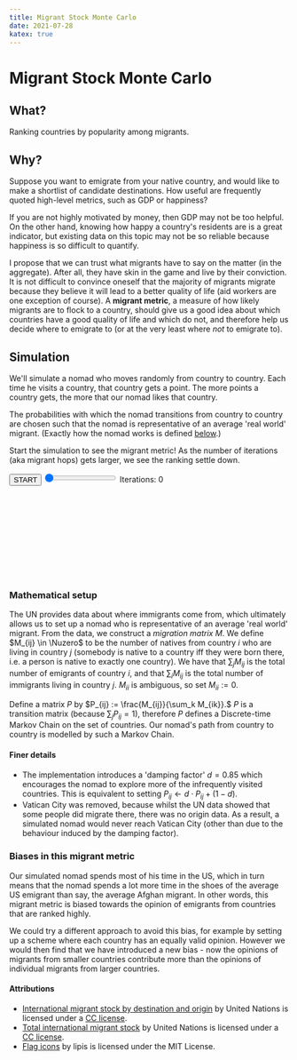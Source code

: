 ```yaml
---
title: Migrant Stock Monte Carlo
date: 2021-07-28
katex: true
---
```


# Migrant Stock Monte Carlo

## What?

Ranking countries by popularity among migrants.

## Why?

Suppose you want to emigrate from your native country, and would like to make a
shortlist of candidate destinations. How useful are frequently quoted high-level
metrics, such as GDP or happiness?

If you are not highly motivated by money, then GDP may not be too helpful.  On
the other hand, knowing how happy a country's residents are is a great
indicator, but existing data on this topic may not be so reliable because
happiness is so difficult to quantify.

I propose that we can trust what migrants have to say on the matter (in the
aggregate). After all, they have skin in the game and live by their
conviction. It is not difficult to convince oneself that the majority of
migrants migrate because they believe it will lead to a better quality of life
(aid workers are one exception of course). A __migrant metric__, a measure of
how likely migrants are to flock to a country, should give us a good idea about
which countries have a good quality of life and which do not, and therefore help
us decide where to emigrate to (or at the very least where _not_ to emigrate to).


## Simulation

We'll simulate a nomad who moves randomly from
country to country. Each time he visits a country, that country gets a point.
The more points a country gets, the more that our nomad likes that country.

The probabilities with which the nomad transitions from country to country are
chosen such that the nomad is representative of an average 'real world' migrant.
(Exactly how the nomad works is defined [below](#mathematical-setup).)

Start the simulation to see the migrant metric! As the number of iterations (aka
migrant hops) gets larger, we see the ranking settle down.

<div>
<form id="nomad-sim-form">
<button id="nomad-sim-button">START</button>
<input id="nomad-sim-slider" type="range" min="1" max="1000" value="1"></input>
<label for="nomad-sim-slider">Iterations: 0</label>
</form>
<svg version="1.1"
     xmlns="http://www.w3.org/2000/svg"
     xmlns:xlink="http://www.w3.org/1999/xlink"
     style="width: 100%"
     id="nomad-sim">
<image id="flag-af" xlink:href="/assets/flags/4x3/af.svg" width="0px" height="0px"></image>
<image id="flag-al" xlink:href="/assets/flags/4x3/al.svg" width="0px" height="0px"></image>
<image id="flag-dz" xlink:href="/assets/flags/4x3/dz.svg" width="0px" height="0px"></image>
<image id="flag-as" xlink:href="/assets/flags/4x3/as.svg" width="0px" height="0px"></image>
<image id="flag-ad" xlink:href="/assets/flags/4x3/ad.svg" width="0px" height="0px"></image>
<image id="flag-ao" xlink:href="/assets/flags/4x3/ao.svg" width="0px" height="0px"></image>
<image id="flag-ai" xlink:href="/assets/flags/4x3/ai.svg" width="0px" height="0px"></image>
<image id="flag-ag" xlink:href="/assets/flags/4x3/ag.svg" width="0px" height="0px"></image>
<image id="flag-ar" xlink:href="/assets/flags/4x3/ar.svg" width="0px" height="0px"></image>
<image id="flag-am" xlink:href="/assets/flags/4x3/am.svg" width="0px" height="0px"></image>
<image id="flag-aw" xlink:href="/assets/flags/4x3/aw.svg" width="0px" height="0px"></image>
<image id="flag-au" xlink:href="/assets/flags/4x3/au.svg" width="0px" height="0px"></image>
<image id="flag-at" xlink:href="/assets/flags/4x3/at.svg" width="0px" height="0px"></image>
<image id="flag-az" xlink:href="/assets/flags/4x3/az.svg" width="0px" height="0px"></image>
<image id="flag-bs" xlink:href="/assets/flags/4x3/bs.svg" width="0px" height="0px"></image>
<image id="flag-bh" xlink:href="/assets/flags/4x3/bh.svg" width="0px" height="0px"></image>
<image id="flag-bd" xlink:href="/assets/flags/4x3/bd.svg" width="0px" height="0px"></image>
<image id="flag-bb" xlink:href="/assets/flags/4x3/bb.svg" width="0px" height="0px"></image>
<image id="flag-by" xlink:href="/assets/flags/4x3/by.svg" width="0px" height="0px"></image>
<image id="flag-be" xlink:href="/assets/flags/4x3/be.svg" width="0px" height="0px"></image>
<image id="flag-bz" xlink:href="/assets/flags/4x3/bz.svg" width="0px" height="0px"></image>
<image id="flag-bj" xlink:href="/assets/flags/4x3/bj.svg" width="0px" height="0px"></image>
<image id="flag-bm" xlink:href="/assets/flags/4x3/bm.svg" width="0px" height="0px"></image>
<image id="flag-bt" xlink:href="/assets/flags/4x3/bt.svg" width="0px" height="0px"></image>
<image id="flag-bo" xlink:href="/assets/flags/4x3/bo.svg" width="0px" height="0px"></image>
<image id="flag-bq" xlink:href="/assets/flags/4x3/bq.svg" width="0px" height="0px"></image>
<image id="flag-ba" xlink:href="/assets/flags/4x3/ba.svg" width="0px" height="0px"></image>
<image id="flag-bw" xlink:href="/assets/flags/4x3/bw.svg" width="0px" height="0px"></image>
<image id="flag-br" xlink:href="/assets/flags/4x3/br.svg" width="0px" height="0px"></image>
<image id="flag-vg" xlink:href="/assets/flags/4x3/vg.svg" width="0px" height="0px"></image>
<image id="flag-bn" xlink:href="/assets/flags/4x3/bn.svg" width="0px" height="0px"></image>
<image id="flag-bg" xlink:href="/assets/flags/4x3/bg.svg" width="0px" height="0px"></image>
<image id="flag-bf" xlink:href="/assets/flags/4x3/bf.svg" width="0px" height="0px"></image>
<image id="flag-bi" xlink:href="/assets/flags/4x3/bi.svg" width="0px" height="0px"></image>
<image id="flag-cv" xlink:href="/assets/flags/4x3/cv.svg" width="0px" height="0px"></image>
<image id="flag-kh" xlink:href="/assets/flags/4x3/kh.svg" width="0px" height="0px"></image>
<image id="flag-cm" xlink:href="/assets/flags/4x3/cm.svg" width="0px" height="0px"></image>
<image id="flag-ca" xlink:href="/assets/flags/4x3/ca.svg" width="0px" height="0px"></image>
<image id="flag-ky" xlink:href="/assets/flags/4x3/ky.svg" width="0px" height="0px"></image>
<image id="flag-cf" xlink:href="/assets/flags/4x3/cf.svg" width="0px" height="0px"></image>
<image id="flag-td" xlink:href="/assets/flags/4x3/td.svg" width="0px" height="0px"></image>
<image id="flag-cl" xlink:href="/assets/flags/4x3/cl.svg" width="0px" height="0px"></image>
<image id="flag-cn" xlink:href="/assets/flags/4x3/cn.svg" width="0px" height="0px"></image>
<image id="flag-hk" xlink:href="/assets/flags/4x3/hk.svg" width="0px" height="0px"></image>
<image id="flag-mo" xlink:href="/assets/flags/4x3/mo.svg" width="0px" height="0px"></image>
<image id="flag-co" xlink:href="/assets/flags/4x3/co.svg" width="0px" height="0px"></image>
<image id="flag-km" xlink:href="/assets/flags/4x3/km.svg" width="0px" height="0px"></image>
<image id="flag-cg" xlink:href="/assets/flags/4x3/cg.svg" width="0px" height="0px"></image>
<image id="flag-ck" xlink:href="/assets/flags/4x3/ck.svg" width="0px" height="0px"></image>
<image id="flag-cr" xlink:href="/assets/flags/4x3/cr.svg" width="0px" height="0px"></image>
<image id="flag-ci" xlink:href="/assets/flags/4x3/ci.svg" width="0px" height="0px"></image>
<image id="flag-hr" xlink:href="/assets/flags/4x3/hr.svg" width="0px" height="0px"></image>
<image id="flag-cu" xlink:href="/assets/flags/4x3/cu.svg" width="0px" height="0px"></image>
<image id="flag-cw" xlink:href="/assets/flags/4x3/cw.svg" width="0px" height="0px"></image>
<image id="flag-cy" xlink:href="/assets/flags/4x3/cy.svg" width="0px" height="0px"></image>
<image id="flag-cz" xlink:href="/assets/flags/4x3/cz.svg" width="0px" height="0px"></image>
<image id="flag-kp" xlink:href="/assets/flags/4x3/kp.svg" width="0px" height="0px"></image>
<image id="flag-cd" xlink:href="/assets/flags/4x3/cd.svg" width="0px" height="0px"></image>
<image id="flag-dk" xlink:href="/assets/flags/4x3/dk.svg" width="0px" height="0px"></image>
<image id="flag-dj" xlink:href="/assets/flags/4x3/dj.svg" width="0px" height="0px"></image>
<image id="flag-dm" xlink:href="/assets/flags/4x3/dm.svg" width="0px" height="0px"></image>
<image id="flag-do" xlink:href="/assets/flags/4x3/do.svg" width="0px" height="0px"></image>
<image id="flag-ec" xlink:href="/assets/flags/4x3/ec.svg" width="0px" height="0px"></image>
<image id="flag-eg" xlink:href="/assets/flags/4x3/eg.svg" width="0px" height="0px"></image>
<image id="flag-sv" xlink:href="/assets/flags/4x3/sv.svg" width="0px" height="0px"></image>
<image id="flag-gq" xlink:href="/assets/flags/4x3/gq.svg" width="0px" height="0px"></image>
<image id="flag-er" xlink:href="/assets/flags/4x3/er.svg" width="0px" height="0px"></image>
<image id="flag-ee" xlink:href="/assets/flags/4x3/ee.svg" width="0px" height="0px"></image>
<image id="flag-sz" xlink:href="/assets/flags/4x3/sz.svg" width="0px" height="0px"></image>
<image id="flag-et" xlink:href="/assets/flags/4x3/et.svg" width="0px" height="0px"></image>
<image id="flag-fk" xlink:href="/assets/flags/4x3/fk.svg" width="0px" height="0px"></image>
<image id="flag-fo" xlink:href="/assets/flags/4x3/fo.svg" width="0px" height="0px"></image>
<image id="flag-fj" xlink:href="/assets/flags/4x3/fj.svg" width="0px" height="0px"></image>
<image id="flag-fi" xlink:href="/assets/flags/4x3/fi.svg" width="0px" height="0px"></image>
<image id="flag-fr" xlink:href="/assets/flags/4x3/fr.svg" width="0px" height="0px"></image>
<image id="flag-gf" xlink:href="/assets/flags/4x3/gf.svg" width="0px" height="0px"></image>
<image id="flag-pf" xlink:href="/assets/flags/4x3/pf.svg" width="0px" height="0px"></image>
<image id="flag-ga" xlink:href="/assets/flags/4x3/ga.svg" width="0px" height="0px"></image>
<image id="flag-gm" xlink:href="/assets/flags/4x3/gm.svg" width="0px" height="0px"></image>
<image id="flag-ge" xlink:href="/assets/flags/4x3/ge.svg" width="0px" height="0px"></image>
<image id="flag-de" xlink:href="/assets/flags/4x3/de.svg" width="0px" height="0px"></image>
<image id="flag-gh" xlink:href="/assets/flags/4x3/gh.svg" width="0px" height="0px"></image>
<image id="flag-gi" xlink:href="/assets/flags/4x3/gi.svg" width="0px" height="0px"></image>
<image id="flag-gr" xlink:href="/assets/flags/4x3/gr.svg" width="0px" height="0px"></image>
<image id="flag-gl" xlink:href="/assets/flags/4x3/gl.svg" width="0px" height="0px"></image>
<image id="flag-gd" xlink:href="/assets/flags/4x3/gd.svg" width="0px" height="0px"></image>
<image id="flag-gp" xlink:href="/assets/flags/4x3/gp.svg" width="0px" height="0px"></image>
<image id="flag-gu" xlink:href="/assets/flags/4x3/gu.svg" width="0px" height="0px"></image>
<image id="flag-gt" xlink:href="/assets/flags/4x3/gt.svg" width="0px" height="0px"></image>
<image id="flag-gn" xlink:href="/assets/flags/4x3/gn.svg" width="0px" height="0px"></image>
<image id="flag-gw" xlink:href="/assets/flags/4x3/gw.svg" width="0px" height="0px"></image>
<image id="flag-gy" xlink:href="/assets/flags/4x3/gy.svg" width="0px" height="0px"></image>
<image id="flag-ht" xlink:href="/assets/flags/4x3/ht.svg" width="0px" height="0px"></image>
<image id="flag-va" xlink:href="/assets/flags/4x3/va.svg" width="0px" height="0px"></image>
<image id="flag-hn" xlink:href="/assets/flags/4x3/hn.svg" width="0px" height="0px"></image>
<image id="flag-hu" xlink:href="/assets/flags/4x3/hu.svg" width="0px" height="0px"></image>
<image id="flag-is" xlink:href="/assets/flags/4x3/is.svg" width="0px" height="0px"></image>
<image id="flag-in" xlink:href="/assets/flags/4x3/in.svg" width="0px" height="0px"></image>
<image id="flag-id" xlink:href="/assets/flags/4x3/id.svg" width="0px" height="0px"></image>
<image id="flag-ir" xlink:href="/assets/flags/4x3/ir.svg" width="0px" height="0px"></image>
<image id="flag-iq" xlink:href="/assets/flags/4x3/iq.svg" width="0px" height="0px"></image>
<image id="flag-ie" xlink:href="/assets/flags/4x3/ie.svg" width="0px" height="0px"></image>
<image id="flag-im" xlink:href="/assets/flags/4x3/im.svg" width="0px" height="0px"></image>
<image id="flag-il" xlink:href="/assets/flags/4x3/il.svg" width="0px" height="0px"></image>
<image id="flag-it" xlink:href="/assets/flags/4x3/it.svg" width="0px" height="0px"></image>
<image id="flag-jm" xlink:href="/assets/flags/4x3/jm.svg" width="0px" height="0px"></image>
<image id="flag-jp" xlink:href="/assets/flags/4x3/jp.svg" width="0px" height="0px"></image>
<image id="flag-jo" xlink:href="/assets/flags/4x3/jo.svg" width="0px" height="0px"></image>
<image id="flag-kz" xlink:href="/assets/flags/4x3/kz.svg" width="0px" height="0px"></image>
<image id="flag-ke" xlink:href="/assets/flags/4x3/ke.svg" width="0px" height="0px"></image>
<image id="flag-ki" xlink:href="/assets/flags/4x3/ki.svg" width="0px" height="0px"></image>
<image id="flag-kw" xlink:href="/assets/flags/4x3/kw.svg" width="0px" height="0px"></image>
<image id="flag-kg" xlink:href="/assets/flags/4x3/kg.svg" width="0px" height="0px"></image>
<image id="flag-la" xlink:href="/assets/flags/4x3/la.svg" width="0px" height="0px"></image>
<image id="flag-lv" xlink:href="/assets/flags/4x3/lv.svg" width="0px" height="0px"></image>
<image id="flag-lb" xlink:href="/assets/flags/4x3/lb.svg" width="0px" height="0px"></image>
<image id="flag-ls" xlink:href="/assets/flags/4x3/ls.svg" width="0px" height="0px"></image>
<image id="flag-lr" xlink:href="/assets/flags/4x3/lr.svg" width="0px" height="0px"></image>
<image id="flag-ly" xlink:href="/assets/flags/4x3/ly.svg" width="0px" height="0px"></image>
<image id="flag-li" xlink:href="/assets/flags/4x3/li.svg" width="0px" height="0px"></image>
<image id="flag-lt" xlink:href="/assets/flags/4x3/lt.svg" width="0px" height="0px"></image>
<image id="flag-lu" xlink:href="/assets/flags/4x3/lu.svg" width="0px" height="0px"></image>
<image id="flag-mg" xlink:href="/assets/flags/4x3/mg.svg" width="0px" height="0px"></image>
<image id="flag-mw" xlink:href="/assets/flags/4x3/mw.svg" width="0px" height="0px"></image>
<image id="flag-my" xlink:href="/assets/flags/4x3/my.svg" width="0px" height="0px"></image>
<image id="flag-mv" xlink:href="/assets/flags/4x3/mv.svg" width="0px" height="0px"></image>
<image id="flag-ml" xlink:href="/assets/flags/4x3/ml.svg" width="0px" height="0px"></image>
<image id="flag-mt" xlink:href="/assets/flags/4x3/mt.svg" width="0px" height="0px"></image>
<image id="flag-mh" xlink:href="/assets/flags/4x3/mh.svg" width="0px" height="0px"></image>
<image id="flag-mq" xlink:href="/assets/flags/4x3/mq.svg" width="0px" height="0px"></image>
<image id="flag-mr" xlink:href="/assets/flags/4x3/mr.svg" width="0px" height="0px"></image>
<image id="flag-mu" xlink:href="/assets/flags/4x3/mu.svg" width="0px" height="0px"></image>
<image id="flag-yt" xlink:href="/assets/flags/4x3/yt.svg" width="0px" height="0px"></image>
<image id="flag-mx" xlink:href="/assets/flags/4x3/mx.svg" width="0px" height="0px"></image>
<image id="flag-fm" xlink:href="/assets/flags/4x3/fm.svg" width="0px" height="0px"></image>
<image id="flag-mc" xlink:href="/assets/flags/4x3/mc.svg" width="0px" height="0px"></image>
<image id="flag-mn" xlink:href="/assets/flags/4x3/mn.svg" width="0px" height="0px"></image>
<image id="flag-me" xlink:href="/assets/flags/4x3/me.svg" width="0px" height="0px"></image>
<image id="flag-ms" xlink:href="/assets/flags/4x3/ms.svg" width="0px" height="0px"></image>
<image id="flag-ma" xlink:href="/assets/flags/4x3/ma.svg" width="0px" height="0px"></image>
<image id="flag-mz" xlink:href="/assets/flags/4x3/mz.svg" width="0px" height="0px"></image>
<image id="flag-mm" xlink:href="/assets/flags/4x3/mm.svg" width="0px" height="0px"></image>
<image id="flag-na" xlink:href="/assets/flags/4x3/na.svg" width="0px" height="0px"></image>
<image id="flag-nr" xlink:href="/assets/flags/4x3/nr.svg" width="0px" height="0px"></image>
<image id="flag-np" xlink:href="/assets/flags/4x3/np.svg" width="0px" height="0px"></image>
<image id="flag-nl" xlink:href="/assets/flags/4x3/nl.svg" width="0px" height="0px"></image>
<image id="flag-nc" xlink:href="/assets/flags/4x3/nc.svg" width="0px" height="0px"></image>
<image id="flag-nz" xlink:href="/assets/flags/4x3/nz.svg" width="0px" height="0px"></image>
<image id="flag-ni" xlink:href="/assets/flags/4x3/ni.svg" width="0px" height="0px"></image>
<image id="flag-ne" xlink:href="/assets/flags/4x3/ne.svg" width="0px" height="0px"></image>
<image id="flag-ng" xlink:href="/assets/flags/4x3/ng.svg" width="0px" height="0px"></image>
<image id="flag-nu" xlink:href="/assets/flags/4x3/nu.svg" width="0px" height="0px"></image>
<image id="flag-mk" xlink:href="/assets/flags/4x3/mk.svg" width="0px" height="0px"></image>
<image id="flag-mp" xlink:href="/assets/flags/4x3/mp.svg" width="0px" height="0px"></image>
<image id="flag-no" xlink:href="/assets/flags/4x3/no.svg" width="0px" height="0px"></image>
<image id="flag-om" xlink:href="/assets/flags/4x3/om.svg" width="0px" height="0px"></image>
<image id="flag-pk" xlink:href="/assets/flags/4x3/pk.svg" width="0px" height="0px"></image>
<image id="flag-pw" xlink:href="/assets/flags/4x3/pw.svg" width="0px" height="0px"></image>
<image id="flag-pa" xlink:href="/assets/flags/4x3/pa.svg" width="0px" height="0px"></image>
<image id="flag-pg" xlink:href="/assets/flags/4x3/pg.svg" width="0px" height="0px"></image>
<image id="flag-py" xlink:href="/assets/flags/4x3/py.svg" width="0px" height="0px"></image>
<image id="flag-pe" xlink:href="/assets/flags/4x3/pe.svg" width="0px" height="0px"></image>
<image id="flag-ph" xlink:href="/assets/flags/4x3/ph.svg" width="0px" height="0px"></image>
<image id="flag-pl" xlink:href="/assets/flags/4x3/pl.svg" width="0px" height="0px"></image>
<image id="flag-pt" xlink:href="/assets/flags/4x3/pt.svg" width="0px" height="0px"></image>
<image id="flag-pr" xlink:href="/assets/flags/4x3/pr.svg" width="0px" height="0px"></image>
<image id="flag-qa" xlink:href="/assets/flags/4x3/qa.svg" width="0px" height="0px"></image>
<image id="flag-kr" xlink:href="/assets/flags/4x3/kr.svg" width="0px" height="0px"></image>
<image id="flag-md" xlink:href="/assets/flags/4x3/md.svg" width="0px" height="0px"></image>
<image id="flag-re" xlink:href="/assets/flags/4x3/re.svg" width="0px" height="0px"></image>
<image id="flag-ro" xlink:href="/assets/flags/4x3/ro.svg" width="0px" height="0px"></image>
<image id="flag-ru" xlink:href="/assets/flags/4x3/ru.svg" width="0px" height="0px"></image>
<image id="flag-rw" xlink:href="/assets/flags/4x3/rw.svg" width="0px" height="0px"></image>
<image id="flag-sh" xlink:href="/assets/flags/4x3/sh.svg" width="0px" height="0px"></image>
<image id="flag-kn" xlink:href="/assets/flags/4x3/kn.svg" width="0px" height="0px"></image>
<image id="flag-lc" xlink:href="/assets/flags/4x3/lc.svg" width="0px" height="0px"></image>
<image id="flag-pm" xlink:href="/assets/flags/4x3/pm.svg" width="0px" height="0px"></image>
<image id="flag-vc" xlink:href="/assets/flags/4x3/vc.svg" width="0px" height="0px"></image>
<image id="flag-ws" xlink:href="/assets/flags/4x3/ws.svg" width="0px" height="0px"></image>
<image id="flag-sm" xlink:href="/assets/flags/4x3/sm.svg" width="0px" height="0px"></image>
<image id="flag-st" xlink:href="/assets/flags/4x3/st.svg" width="0px" height="0px"></image>
<image id="flag-sa" xlink:href="/assets/flags/4x3/sa.svg" width="0px" height="0px"></image>
<image id="flag-sn" xlink:href="/assets/flags/4x3/sn.svg" width="0px" height="0px"></image>
<image id="flag-rs" xlink:href="/assets/flags/4x3/rs.svg" width="0px" height="0px"></image>
<image id="flag-sc" xlink:href="/assets/flags/4x3/sc.svg" width="0px" height="0px"></image>
<image id="flag-sl" xlink:href="/assets/flags/4x3/sl.svg" width="0px" height="0px"></image>
<image id="flag-sg" xlink:href="/assets/flags/4x3/sg.svg" width="0px" height="0px"></image>
<image id="flag-sx" xlink:href="/assets/flags/4x3/sx.svg" width="0px" height="0px"></image>
<image id="flag-sk" xlink:href="/assets/flags/4x3/sk.svg" width="0px" height="0px"></image>
<image id="flag-si" xlink:href="/assets/flags/4x3/si.svg" width="0px" height="0px"></image>
<image id="flag-sb" xlink:href="/assets/flags/4x3/sb.svg" width="0px" height="0px"></image>
<image id="flag-so" xlink:href="/assets/flags/4x3/so.svg" width="0px" height="0px"></image>
<image id="flag-za" xlink:href="/assets/flags/4x3/za.svg" width="0px" height="0px"></image>
<image id="flag-ss" xlink:href="/assets/flags/4x3/ss.svg" width="0px" height="0px"></image>
<image id="flag-es" xlink:href="/assets/flags/4x3/es.svg" width="0px" height="0px"></image>
<image id="flag-lk" xlink:href="/assets/flags/4x3/lk.svg" width="0px" height="0px"></image>
<image id="flag-ps" xlink:href="/assets/flags/4x3/ps.svg" width="0px" height="0px"></image>
<image id="flag-sd" xlink:href="/assets/flags/4x3/sd.svg" width="0px" height="0px"></image>
<image id="flag-sr" xlink:href="/assets/flags/4x3/sr.svg" width="0px" height="0px"></image>
<image id="flag-se" xlink:href="/assets/flags/4x3/se.svg" width="0px" height="0px"></image>
<image id="flag-ch" xlink:href="/assets/flags/4x3/ch.svg" width="0px" height="0px"></image>
<image id="flag-sy" xlink:href="/assets/flags/4x3/sy.svg" width="0px" height="0px"></image>
<image id="flag-tj" xlink:href="/assets/flags/4x3/tj.svg" width="0px" height="0px"></image>
<image id="flag-th" xlink:href="/assets/flags/4x3/th.svg" width="0px" height="0px"></image>
<image id="flag-tl" xlink:href="/assets/flags/4x3/tl.svg" width="0px" height="0px"></image>
<image id="flag-tg" xlink:href="/assets/flags/4x3/tg.svg" width="0px" height="0px"></image>
<image id="flag-tk" xlink:href="/assets/flags/4x3/tk.svg" width="0px" height="0px"></image>
<image id="flag-to" xlink:href="/assets/flags/4x3/to.svg" width="0px" height="0px"></image>
<image id="flag-tt" xlink:href="/assets/flags/4x3/tt.svg" width="0px" height="0px"></image>
<image id="flag-tn" xlink:href="/assets/flags/4x3/tn.svg" width="0px" height="0px"></image>
<image id="flag-tr" xlink:href="/assets/flags/4x3/tr.svg" width="0px" height="0px"></image>
<image id="flag-tm" xlink:href="/assets/flags/4x3/tm.svg" width="0px" height="0px"></image>
<image id="flag-tc" xlink:href="/assets/flags/4x3/tc.svg" width="0px" height="0px"></image>
<image id="flag-tv" xlink:href="/assets/flags/4x3/tv.svg" width="0px" height="0px"></image>
<image id="flag-ug" xlink:href="/assets/flags/4x3/ug.svg" width="0px" height="0px"></image>
<image id="flag-ua" xlink:href="/assets/flags/4x3/ua.svg" width="0px" height="0px"></image>
<image id="flag-ae" xlink:href="/assets/flags/4x3/ae.svg" width="0px" height="0px"></image>
<image id="flag-gb" xlink:href="/assets/flags/4x3/gb.svg" width="0px" height="0px"></image>
<image id="flag-tz" xlink:href="/assets/flags/4x3/tz.svg" width="0px" height="0px"></image>
<image id="flag-us" xlink:href="/assets/flags/4x3/us.svg" width="0px" height="0px"></image>
<image id="flag-vi" xlink:href="/assets/flags/4x3/vi.svg" width="0px" height="0px"></image>
<image id="flag-uy" xlink:href="/assets/flags/4x3/uy.svg" width="0px" height="0px"></image>
<image id="flag-uz" xlink:href="/assets/flags/4x3/uz.svg" width="0px" height="0px"></image>
<image id="flag-vu" xlink:href="/assets/flags/4x3/vu.svg" width="0px" height="0px"></image>
<image id="flag-ve" xlink:href="/assets/flags/4x3/ve.svg" width="0px" height="0px"></image>
<image id="flag-vn" xlink:href="/assets/flags/4x3/vn.svg" width="0px" height="0px"></image>
<image id="flag-wf" xlink:href="/assets/flags/4x3/wf.svg" width="0px" height="0px"></image>
<image id="flag-eh" xlink:href="/assets/flags/4x3/eh.svg" width="0px" height="0px"></image>
<image id="flag-ye" xlink:href="/assets/flags/4x3/ye.svg" width="0px" height="0px"></image>
<image id="flag-zm" xlink:href="/assets/flags/4x3/zm.svg" width="0px" height="0px"></image>
<image id="flag-zw" xlink:href="/assets/flags/4x3/zw.svg" width="0px" height="0px"></image>
</svg>
</div>

### Mathematical setup

The UN provides data about where immigrants come from, which ultimately allows
us to set up a nomad who is representative of an average 'real world' migrant.
From the data, we construct a _migration matrix_ $M.$ We define $M_{ij}
\in \Nuzero$ to be the number of natives from country $i$ who are living in
country $j$ (somebody is native to a country iff they were born there, i.e. a
person is native to exactly one country). We have that $\sum_j M_{ij}$ is the
total number of emigrants of country $i$, and that $\sum_i M_{ij}$ is the total
number of immigrants living in country $j.$ $M_{ii}$ is ambiguous, so set
$M_{ii} := 0.$

Define a matrix $P$ by $P_{ij} := \frac{M_{ij}}{\sum_k M_{ik}}.$ $P$ is a
transition matrix (because $\sum_j P_{ij} = 1$), therefore $P$ defines a
Discrete-time Markov Chain on the set of countries. Our nomad's path from
country to country is modelled by such a Markov Chain.

#### Finer details

- The implementation introduces a 'damping factor' $d=0.85$ which
encourages the nomad to explore more of the infrequently visited countries. This
is equivalent to setting $P_{ij} \leftarrow d \cdot P_{ij} + (1-d).$
- Vatican City was removed, because whilst the UN data showed that some
people did migrate there, there was no origin data. As a result, a simulated
nomad would never reach Vatican City (other than due to the behaviour induced
by the damping factor).

### Biases in this migrant metric

Our simulated nomad spends most of his time in the US, which in turn means that
the nomad spends a lot more time in the shoes of the average US emigrant than
say, the average Afghan migrant. In other words, this migrant metric is biased
towards the opinion of emigrants from countries that are ranked highly.

We could try a different approach to avoid this bias, for example by setting up
a scheme where each country has an equally valid opinion. However we would then
find that we have introduced a new bias - now the opinions of migrants
from smaller countries contribute more than the opinions of individual migrants
from larger countries.


#### Attributions

- [International migrant stock by destination and origin](https://www.un.org/en/development/desa/population/migration/data/estimates2/data/UN_MigrantStockByOriginAndDestination_2019.xlsx)
  by United Nations is licensed under a [CC license](http://creativecommons.org/licenses/by/3.0/igo/).
- [Total international migrant stock](https://www.un.org/en/development/desa/population/migration/data/estimates2/data/UN_MigrantStockTotal_2019.xlsx)
  by United Nations is licensed under a [CC license](http://creativecommons.org/licenses/by/3.0/igo/).
- [Flag icons](https://github.com/lipis/flag-icon-css) by lipis is licensed under the MIT License.

<script type="module" src="./index.ts" defer></script>